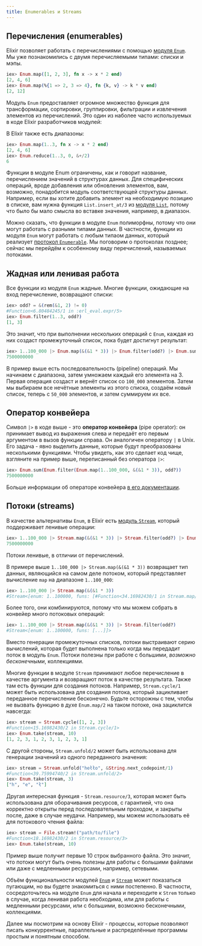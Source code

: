 ```yaml
---
title: Enumerables и Streams
---
```


## Перечисления (enumerables)

Elixir позволяет работать с перечислениями с помощью [модуля `Enum`](https://hexdocs.pm/elixir/Enum.html). Мы уже познакомились с двумя перечисляемыми типами: списки и мэпы.

```elixir
iex> Enum.map([1, 2, 3], fn x -> x * 2 end)
[2, 4, 6]
iex> Enum.map(%{1 => 2, 3 => 4}, fn {k, v} -> k * v end)
[2, 12]
```

Модуль `Enum` предоставляет огромное множество функция для трансформации, сортировки, группировки, фильтрации и извлечения элементов из перечислений. Это один из наболее часто используемых в коде Elixir разработчиков модулей:

В Elixir также есть диапазоны:

```elixir
iex> Enum.map(1..3, fn x -> x * 2 end)
[2, 4, 6]
iex> Enum.reduce(1..3, 0, &+/2)
6
```

Функции в модуле Enum ограничены, как и говорит название, перечислением значений в структурах данных. Для специфических операций, вроде добавления или обновления элементов, вам, возможно, понадобится модуль соответствующей структуры данных. Например, если вы хотите добавить элемент на необходимую позицию в списке, вам нужна функция `List.insert_at/3` из [модуля `List`](https://hexdocs.pm/elixir/List.html), потому что было бы мало смысла во вставке значения, например, в диапазон.

Можно сказать, что функции в модуле `Enum` полиморфны, потому что они могут работать с разными типами данных. В частности, функции из модуля `Enum` могут работать с любым типаом данных, который реализует [протокол `Enumerable`](https://hexdocs.pm/elixir/Enumerable.html). Мы поговорим о протоколах позднее; сейчас мы перейдём к особенному виду перечислений, называемых потоками.

## Жадная или ленивая работа

Все функции из модуля `Enum` жадные. Многие функции, ожидающие на вход перечисление, возвращают списки:

```elixir
iex> odd? = &(rem(&1, 2) != 0)
#Function<6.80484245/1 in :erl_eval.expr/5>
iex> Enum.filter(1..3, odd?)
[1, 3]
```

Это значит, что при выполнении нескольких операций с `Enum`, каждая из них создаст промежуточный список, пока будет достигнут результат:

```elixir
iex> 1..100_000 |> Enum.map(&(&1 * 3)) |> Enum.filter(odd?) |> Enum.sum
7500000000
```

В пример выше есть последовательность (pipeline) операций. Мы начинаем с диапазона, затем умножаем каждый его элемента на 3. Первая операция создаст и вернёт список со `100_000` элементов. Затем мы выбираем все нечётные элементы из этого списка, создаём новый список, теперь с `50_000` элементов, и затем суммируем их все.

## Оператор конвейера

Символ `|>` в коде выше - это **оператор конвейера** (pipe operator): он принимает вывод из выражения слева и передаёт его первым аргументом в вызов функции справа. Он аналогичен оператору `|` в Unix. Его задача - явно выделить данные, которые будут преобразованы несколькими функциями. Чтобы увидеть, как это сделает код чище, взгляните на пример выше, переписанный без оператора `|>`:

```elixir
iex> Enum.sum(Enum.filter(Enum.map(1..100_000, &(&1 * 3)), odd?))
7500000000
```

Больше информации об операторе конвейера [в его документации](https://hexdocs.pm/elixir/Kernel.html#%7C%3E/2).

## Потоки (streams)

В качестве альтернативы `Enum`, в Elixir есть [модуль `Stream`](https://hexdocs.pm/elixir/Stream.html), который поддерживает ленивые операции:

```elixir
iex> 1..100_000 |> Stream.map(&(&1 * 3)) |> Stream.filter(odd?) |> Enum.sum
7500000000
```

Потоки ленивые, в отличии от перечислений.

В примере выше `1..100_000 |> Stream.map(&(&1 * 3))` возвращает тип данных, являющийся на самом деле потоком, который представляет вычисление `map` на диапазоне `1..100_000`:

```elixir
iex> 1..100_000 |> Stream.map(&(&1 * 3))
#Stream<[enum: 1..100000, funs: [#Function<34.16982430/1 in Stream.map/2>]]>
```

Более того, они комбинируются, потому что мы можем собрать в конвейер много потоковых операций:

```elixir
iex> 1..100_000 |> Stream.map(&(&1 * 3)) |> Stream.filter(odd?)
#Stream<[enum: 1..100000, funs: [...]]>
```

Вместо генерации промежуточных списков, потоки выстраивают серию вычислений, которая будет выполнена только когда мы передадит поток в модуль `Enum`. Потоки полезны при работе с большими, *возможно бесконечными*, коллекциями.

Многие функции в модуле `Stream` принимают любое перечисление в качестве аргумента и возвращают поток в качестве результата. Также там есть функции для создания потоков. Например, `Stream.cycle/1` может быть использована для создания потока, который зацикливает переданное перечисление бесконечно. Будьте осторожны с тем, чтобы не вызвать функцию в духе `Enum.map/2` на таком потоке, она зациклится навсегда:

```elixir
iex> stream = Stream.cycle([1, 2, 3])
#Function<15.16982430/2 in Stream.cycle/1>
iex> Enum.take(stream, 10)
[1, 2, 3, 1, 2, 3, 1, 2, 3, 1]
```

С другой стороны, `Stream.unfold/2` может быть использована для генерации значений из одного переданного значения:

```elixir
iex> stream = Stream.unfold("hełło", &String.next_codepoint/1)
#Function<39.75994740/2 in Stream.unfold/2>
iex> Enum.take(stream, 3)
["h", "e", "ł"]
```

Другая интересная функция - `Stream.resource/3`, которая может быть использована для оборачивания ресурсов, с гарантией, что она корректно открыты перед последовательным проходом, и закрыты после, даже в случае неудачи. Например, мы можем использовать её для потокового чтения файла:

```elixir
iex> stream = File.stream!("path/to/file")
#Function<18.16982430/2 in Stream.resource/3>
iex> Enum.take(stream, 10)
```

Пример выше получит первые 10 строк выбранного файла. Это значит, что потоки могут быть очень полезны для работы с большими файлами или даже с медленными ресурсами, например, сетевыми.

Объём функциональности модулей  [`Enum`](https://hexdocs.pm/elixir/Enum.html) и [`Stream`](https://hexdocs.pm/elixir/Stream.html) может показаться пугающим, но вы будете знакомиться с ними постепенно. В частности, сосредоточьтесь на модуле `Enum` для начала и переходите к `Strem` только в случае, когда ленивая работа необходима, или для работы с медленными ресурсами, или с большими, возможно бесконечными, коллекциями.

Далее мы посмотрим на основу Elixir - процессы, которые позволяют писать конкуррентные, параллельные и распределённые программы простым и понятным способом.
